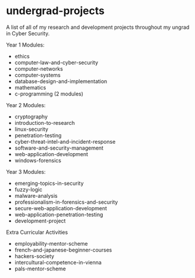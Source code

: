 # undergrad-projects
A list of all of my research and development projects throughout my ungrad in Cyber Security.

Year 1 Modules:
- ethics
- computer-law-and-cyber-security
- computer-networks
- computer-systems
- database-design-and-implementation
- mathematics
- c-programming (2 modules)

Year 2 Modules:
- cryptography
- introduction-to-research
- linux-security
- penetration-testing
- cyber-threat-intel-and-incident-response
- software-and-security-management
- web-application-development
- windows-forensics

Year 3 Modules:

- emerging-topics-in-security
- fuzzy-logic
- malware-analysis
- professionalism-in-forensics-and-security 
- secure-web-application-development
- web-application-penetration-testing
- development-project

Extra Curricular Activities

- employability-mentor-scheme
- french-and-japanese-beginner-courses
- hackers-society
- intercultural-competence-in-vienna
- pals-mentor-scheme 

